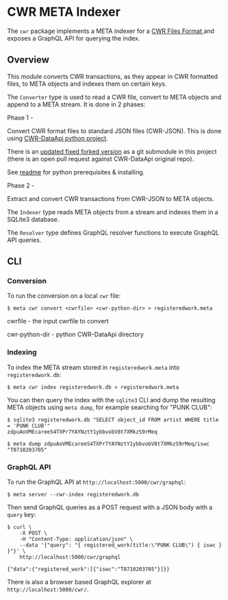 # CWR META Indexer

The `cwr` package implements a META indexer for a
[CWR Files Format ](http://members.cisac.org/CisacPortal/consulterDocument.do?id=26603) and exposes
a GraphQL API for querying the index.

## Overview

This module converts CWR transactions, as they appear in CWR formatted files, to META objects and indexes them on certain keys.

The `Converter` type is used to read a CWR file, convert to META objects and append to a META stream.
It is done in 2 phases:

Phase 1 -

  Convert CWR format files to standard JSON files (CWR-JSON).
  This is done using [CWR-DataApi python project](http://cwr-dataapi.readthedocs.io/en/latest/).

  There is an [updated fixed forked version](https://github.com/orenyodfat/CWR-DataApi) as a git submodule in this project
  (there is an open pull request against CWR-DataApi original repo).

  See [readme](https://github.com/orenyodfat/CWR-DataApi/blob/develop/README.rst) for python prerequisites & installing.

Phase 2 -

  Extract and convert CWR transactions from CWR-JSON to META objects.

The `Indexer` type reads META objects from a stream and indexes them in
a SQLite3 database.

The `Resolver` type defines GraphQL resolver functions to execute GraphQL
API queries.

## CLI

### Conversion

To run the conversion on a local `cwr` file:

```
$ meta cwr convert <cwrfile> <cwr-python-dir> > registeredwork.meta
```
cwrfile        - the input cwrfile to convert

cwr-python-dir - python CWR-DataApi directory

### Indexing

To index the META stream stored in `registeredwork.meta` into `registeredwork.db`:

```
$ meta cwr index registeredwork.db < registeredwork.meta
```

You can then query the index with the `sqlite3` CLI and dump the resulting
META objects using `meta dump`, for example searching for "PUNK CLUB":

```
$ sqlite3 registeredwork.db "SELECT object_id FROM artist WHERE title = 'PUNK CLUB'"
zdpuAoVMEcareeS4TXPr7YAYNztY1ybbvobV8t7XMkzS9rMeq

$ meta dump zdpuAoVMEcareeS4TXPr7YAYNztY1ybbvobV8t7XMkzS9rMeq/iswc
"T0710203705"
```

### GraphQL API

To run the GraphQL API at `http://localhost:5000/cwr/graphql`:

```
$ meta server --cwr-index registeredwork.db
```

Then send GraphQL queries as a POST request with a JSON body with a `query`
key:

```
$ curl \
    -X POST \
    -H "Content-Type: application/json" \
    --data '{"query": "{ registered_work(title:\"PUNK CLUB\") { iswc } }"}' \
    http://localhost:5000/cwr/graphql

{"data":{"registered_work":[{"iswc":"T0710203705"}]}}
```

There is also a browser based GraphQL explorer at `http://localhost:5000/cwr/`.


